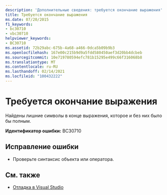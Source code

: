 ```yaml
---
description: 'Дополнительные сведения: требуется окончание выражения'
title: Требуется окончание выражения
ms.date: 07/20/2015
f1_keywords:
- bc30710
- vbc30710
helpviewer_keywords:
- BC30710
ms.assetid: 72b29abc-675b-4a68-a466-0dca5b09b9b3
ms.openlocfilehash: 167e00c215b9d9a5fdd580450aef3d20bb4dcbeb
ms.sourcegitcommit: 10e719780594efc781b15295e499c66f316068b8
ms.translationtype: MT
ms.contentlocale: ru-RU
ms.lasthandoff: 02/14/2021
ms.locfileid: "100432222"
---
```

# <a name="end-of-expression-expected"></a>Требуется окончание выражения

Найдены лишние символы в конце выражения, которое и без них было бы полным.  
  
 **Идентификатор ошибки:** BC30710  
  
## <a name="to-correct-this-error"></a>Исправление ошибки  
  
- Проверьте синтаксис объекта или оператора.  
  
## <a name="see-also"></a>См. также

- [Отладка в Visual Studio](/visualstudio/debugger/debugger-feature-tour)
